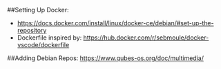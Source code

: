 ##Setting Up Docker: 
- https://docs.docker.com/install/linux/docker-ce/debian/#set-up-the-repository
- Dockerfile inspired by: https://hub.docker.com/r/sebmoule/docker-vscode/dockerfile

##Adding Debian Repos: https://www.qubes-os.org/doc/multimedia/
